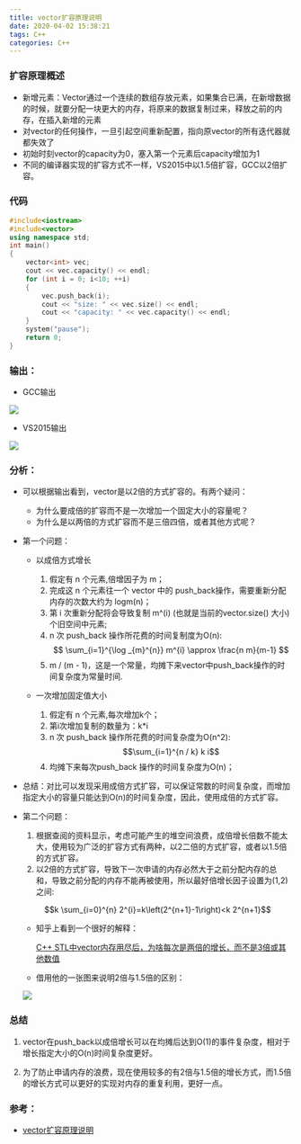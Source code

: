 ```yaml
---
title: vector扩容原理说明
date: 2020-04-02 15:38:21
tags: C++
categories: C++
---
```


### 扩容原理概述

- 新增元素：Vector通过一个连续的数组存放元素，如果集合已满，在新增数据的时候，就要分配一块更大的内存，将原来的数据复制过来，释放之前的内存，在插入新增的元素
- 对vector的任何操作，一旦引起空间重新配置，指向原vector的所有迭代器就都失效了
- 初始时刻vector的capacity为0，塞入第一个元素后capacity增加为1
- 不同的编译器实现的扩容方式不一样，VS2015中以1.5倍扩容，GCC以2倍扩容。
<!--more-->
### 代码
```c++
#include<iostream>
#include<vector>
using namespace std;
int main()
{
    vector<int> vec;
    cout << vec.capacity() << endl;
    for (int i = 0; i<10; ++i)
    {
        vec.push_back(i);
        cout << "size: " << vec.size() << endl;
        cout << "capacity: " << vec.capacity() << endl;
    }
    system("pause");
    return 0;
}
```

### 输出：

- GCC输出

![](1.png)

- VS2015输出

![](2.png)


### 分析：

- 可以根据输出看到，vector是以2倍的方式扩容的。有两个疑问：
    - 为什么要成倍的扩容而不是一次增加一个固定大小的容量呢？
    - 为什么是以两倍的方式扩容而不是三倍四倍，或者其他方式呢？

- 第一个问题：
    - 以成倍方式增长
        1. 假定有 n 个元素,倍增因子为 m；
        2. 完成这 n 个元素往一个 vector 中的 push_back​操作，需要重新分配内存的次数大约为 logm(n)；
        3. 第 i 次重新分配将会导致复制 m^(i) (也就是当前的vector.size() 大小)个旧空间中元素;
        4. n 次 push_back 操作所花费的时间复制度为O(n):
        $$
        \sum_{i=1}^{\log _{m}^{n}} m^{i} \approx \frac{n m}{m-1}
        $$
        5. m / (m - 1)，这是一个常量，均摊下来vector中push_back操作的时间复杂度为常量时间.​

    - 一次增加固定值大小

        1. 假定有 n 个元素,每次增加k个；
        2. 第i次增加复制的数量为：k*i
        3. n 次 push_back 操作所花费的时间复杂度为O(n^2):
        $$\sum_{i=1}^{n / k} k i$$
        4. 均摊下来每次push_back 操作的时间复杂度为O(n)；

- 总结：对比可以发现采用成倍方式扩容，可以保证常数的时间复杂度，而增加指定大小的容量只能达到O(n)的时间复杂度，因此，使用成倍的方式扩容。

- 第二个问题：

    1. 根据查阅的资料显示，考虑可能产生的堆空间浪费，成倍增长倍数不能太大，使用较为广泛的扩容方式有两种，以2二倍的方式扩容，或者以1.5倍的方式扩容。
    2. 以2倍的方式扩容，导致下一次申请的内存必然大于之前分配内存的总和，导致之前分配的内存不能再被使用，所以最好倍增长因子设置为(1,2)之间:

    $$k \sum_{i=0}^{n} 2^{i}=k\left(2^{n+1}-1\right)<k 2^{n+1}$$

    - 知乎上看到一个很好的解释：

        [C++ STL中vector内存用尽后，为啥每次是两倍的增长，而不是3倍或其他数值](https://www.zhihu.com/question/36538542/answer/67929747)

    - 借用他的一张图来说明2倍与1.5倍的区别：

    ![](3.png)

### 总结
1. vector在push_back以成倍增长可以在均摊后达到O(1)的事件复杂度，相对于增长指定大小的O(n)时间复杂度更好。

2. 为了防止申请内存的浪费，现在使用较多的有2倍与1.5倍的增长方式，而1.5倍的增长方式可以更好的实现对内存的重复利用，更好一点。

### 参考：
  - [vector扩容原理说明](https://blog.csdn.net/yangshiziping/article/details/52550291)